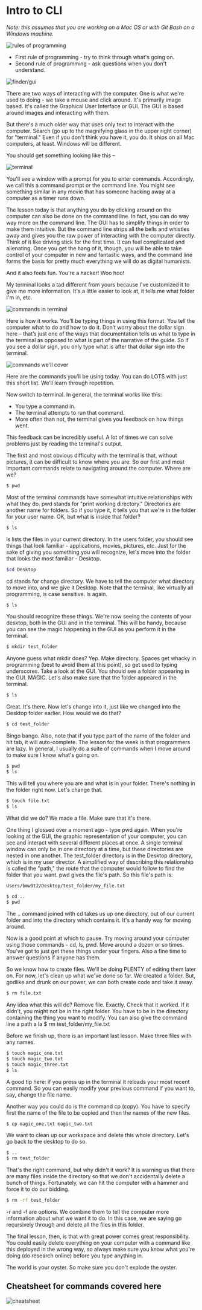 # Intro to CLI

*Note: this assumes that you are working on a Mac OS or with Git Bash on a Windows machine.*

![rules of programming](images/cli/1.png)

* First rule of programming - try to think through what's going on.
* Second rule of programming - ask questions when you don't understand.

![finder/gui](images/cli/2.png)

There are two ways of interacting with the computer. One is what we're used to doing - we take a mouse and click around. It's primarily image based. It's called the Graphical User Interface or GUI. The GUI is based around images and interacting with them.

But there's a much older way that uses only text to interact with the computer. Search (go up to the magnifying glass in the upper right corner) for "terminal." Even if you don't think you have it, you do. It ships on all Mac computers, at least. Windows will be different.

You should get something looking like this – 

![terminal](images/cli/3.png)

You'll see a window with a prompt for you to enter commands. Accordingly, we call this a command prompt or the command line. You might see something similar in any movie that has someone hacking away at a computer as a timer runs down.

The lesson today is that anything you do by clicking around on the computer can also be done on the command line. In fact, you can do way way more on the command line. The GUI has to simplify things in order to make them intuitive. But the command line strips all the bells and whistles away and gives you the raw power of interacting with the computer directly. Think of it like driving stick for the first time. It can feel complicated and alienating. Once you get the hang of it, though, you will be able to take control of your computer in new and fantastic ways, and the command line forms the basis for pretty much everything we will do as digital humanists.

And it also feels fun. You're a hacker! Woo hoo!

My terminal looks a tad different from yours because I've customized it to give me more information. It's a little easier to look at, it tells me what folder I'm in, etc.

![commands in terminal](images/cli/4.png)

Here is how it works. You’ll be typing things in using this format. You tell the computer what to do and how to do it. Don’t worry about the dollar sign here – that’s just one of the ways that documentation tells us what to type in the terminal as opposed to what is part of the narrative of the guide. So if you see a dollar sign, you only type what is after that dollar sign into the terminal. 

![commands we'll cover](images/cli/5.png)

Here are the commands you’ll be using today. You can do LOTS with just this short list. We’ll learn through repetition.

Now switch to terminal. In general, the terminal works like this:

* You type a command in. 
* The terminal attempts to run that command.
* More often than not, the terminal gives you feedback on how things went.

This feedback can be incredibly useful. A lot of times we can solve problems just by reading the terminal's output.

The first and most obvious difficulty with the terminal is that, without pictures, it can be difficult to know where you are. So our first and most important commands relate to navigating around the computer. Where are we?

```bash
$ pwd
```

Most of the terminal commands have somewhat intuitive relationships with what they do. pwd stands for "print working directory." Directories are another name for folders. So if you type it, it tells you that we're in the folder for your user name. OK, but what is inside that folder?

```bash
$ ls
```

ls lists the files in your current directory. In the users folder, you should see things that look familiar - applications, movies, pictures, etc. Just for the sake of giving you something you will recognize, let's move into the folder that looks the most familiar - Desktop.

```bash
$cd Desktop
```

cd stands for change directory. We have to tell the computer what directory to move into, and we give it Desktop. Note that the terminal, like virtually all programming, is case sensitive. ls again.

```bash
$ ls
```

You should recognize these things. We're now seeing the contents of your desktop, both in the GUI and in the terminal. This will be handy, because you can see the magic happening in the GUI as you perform it in the terminal.

```bash
$ mkdir test_folder
```

Anyone guess what mkdir does? Yep. Make directory. Spaces get whacky in programming (best to avoid them at this point), so get used to typing underscores. Take a look at the GUI. You should see a folder appearing in the GUI. MAGIC. Let's also make sure that the folder appeared in the terminal.

```bash
$ ls
```

Great. It's there. Now let's change into it, just like we changed into the Desktop folder earlier. How would we do that?

```bash
$ cd test_folder
```

Bingo bango. Also, note that if you type part of the name of the folder and hit tab, it will auto-complete. The lesson for the week is that programmers are lazy. In general, I usually do a suite of commands when I move around to make sure I know what's going on. 

```bash
$ pwd
$ ls
```

This will tell you where you are and what is in your folder. There's nothing in the folder right now. Let's change that.

```bash
$ touch file.txt
$ ls
```

What did we do? We made a file. Make sure that it's there.

One thing I glossed over a moment ago - type pwd again. When you're looking at the GUI, the graphic representation of your computer, you can see and interact with several different places at once. A single terminal window can only be in one directory at a time, but these directories are nested in one another. The test_folder directory is in the Desktop directory, which is in my user director. A simplified way of describing this relationship is called the "path," the route that the computer would follow to find the folder that you want. pwd gives the file's path. So this file's path is:

```bash
Users/bmw9t2/Desktop/test_folder/my_file.txt

$ cd ..
$ pwd
```

The .. command joined with cd takes us up one directory, out of our current folder and into the directory which contains it. It's a handy way for moving around. 

Now is a good point at which to pause. Try moving around your computer using those commands - cd, ls, pwd. Move around a dozen or so times. You've got to just get these things under your fingers. Also a fine time to answer questions if anyone has them.

So we know how to create files. We'll be doing PLENTY of editing them later on. For now, let's clean up what we've done so far. We created a folder. But, godlike and drunk on our power, we can both create code and take it away.

```bash
$ rm file.txt
```

Any idea what this will do? Remove file. Exactly. Check that it worked. If it didn't, you might not be in the right folder. You have to be in the directory containing the thing you want to modify. You can also give the command line a path a la $ rm test_folder/my_file.txt

Before we finish up, there is an important last lesson. Make three files with any names.

```bash
$ touch magic_one.txt
$ touch magic_two.txt
$ touch magic_three.txt
$ ls
```

A good tip here: if you press up in the terminal it reloads your most recent command. So you can easily modify your previous command if you want to, say, change the file name.

Another way you could do is the command cp (copy). You have to specify first the name of the file to be copied and then the names of the new files.

```bash
$ cp magic_one.txt magic_two.txt
```

We want to clean up our workspace and delete this whole directory. Let's go back to the desktop to do so.

```bash
$ ..
$ rm test_folder
```

That's the right command, but why didn't it work? It is warning us that there are many files inside the directory so that we don't accidentally delete a bunch of things. Fortunately, we can hit the computer with a hammer and force it to do our bidding.

```bash
$ rm -rf test_folder
```

-r and -f are options. We combine them to tell the computer more information about what we want it to do. In this case, we are saying go recursively through and delete all the files in this folder. 

The final lesson, then, is that with great power comes great responsibility. You could easily delete everything on your computer with a command like this deployed in the wrong way, so always make sure you know what you're doing (do research online) before you type anything in. 

The world is your oyster. So make sure you don't explode the oyster.

## Cheatsheet for commands covered here

![cheatsheet](images/cli/6.png)